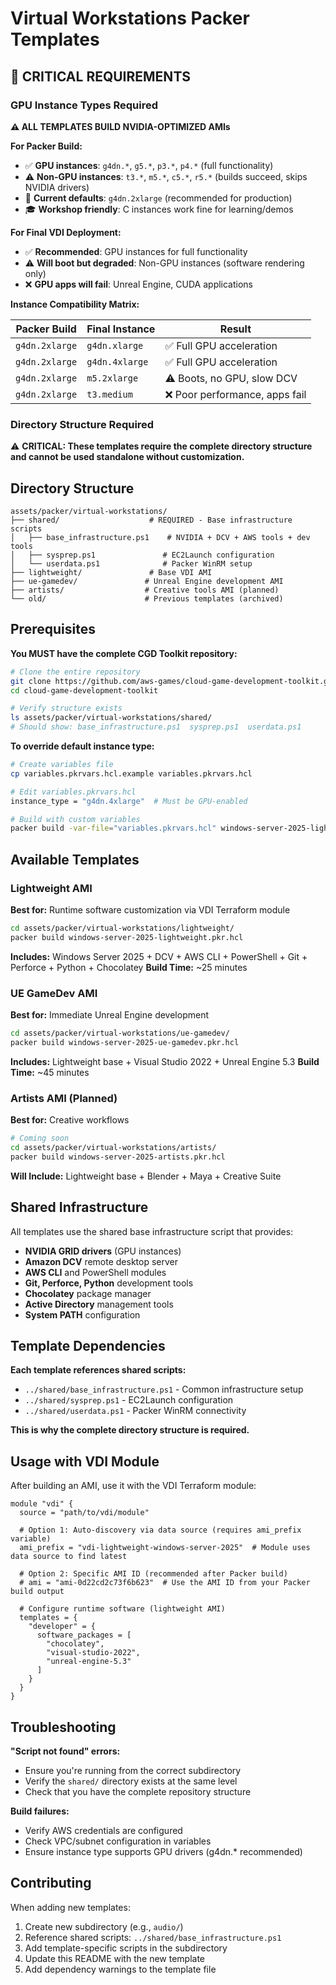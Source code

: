 # Virtual Workstations Packer Templates

## 🚨 CRITICAL REQUIREMENTS

### GPU Instance Types Required

**⚠️ ALL TEMPLATES BUILD NVIDIA-OPTIMIZED AMIs**

**For Packer Build:**
- ✅ **GPU instances**: `g4dn.*`, `g5.*`, `p3.*`, `p4.*` (full functionality)
- ⚠️ **Non-GPU instances**: `t3.*`, `m5.*`, `c5.*`, `r5.*` (builds succeed, skips NVIDIA drivers)
- 🔧 **Current defaults**: `g4dn.2xlarge` (recommended for production)
- 🎓 **Workshop friendly**: C instances work fine for learning/demos

**For Final VDI Deployment:**
- ✅ **Recommended**: GPU instances for full functionality
- ⚠️ **Will boot but degraded**: Non-GPU instances (software rendering only)
- ❌ **GPU apps will fail**: Unreal Engine, CUDA applications

**Instance Compatibility Matrix:**

| Packer Build | Final Instance | Result |
|--------------|----------------|--------|
| `g4dn.2xlarge` | `g4dn.xlarge` | ✅ Full GPU acceleration |
| `g4dn.2xlarge` | `g4dn.4xlarge` | ✅ Full GPU acceleration |
| `g4dn.2xlarge` | `m5.2xlarge` | ⚠️ Boots, no GPU, slow DCV |
| `g4dn.2xlarge` | `t3.medium` | ❌ Poor performance, apps fail |

### Directory Structure Required

⚠️ **CRITICAL: These templates require the complete directory structure and cannot be used standalone without customization.**

## Directory Structure

```
assets/packer/virtual-workstations/
├── shared/                    # REQUIRED - Base infrastructure scripts
│   ├── base_infrastructure.ps1    # NVIDIA + DCV + AWS tools + dev tools
│   ├── sysprep.ps1               # EC2Launch configuration
│   └── userdata.ps1              # Packer WinRM setup
├── lightweight/               # Base VDI AMI
├── ue-gamedev/               # Unreal Engine development AMI
├── artists/                  # Creative tools AMI (planned)
└── old/                      # Previous templates (archived)
```

## Prerequisites

**You MUST have the complete CGD Toolkit repository:**

```bash
# Clone the entire repository
git clone https://github.com/aws-games/cloud-game-development-toolkit.git
cd cloud-game-development-toolkit

# Verify structure exists
ls assets/packer/virtual-workstations/shared/
# Should show: base_infrastructure.ps1  sysprep.ps1  userdata.ps1
```

**To override default instance type:**
```bash
# Create variables file
cp variables.pkrvars.hcl.example variables.pkrvars.hcl

# Edit variables.pkrvars.hcl
instance_type = "g4dn.4xlarge"  # Must be GPU-enabled

# Build with custom variables
packer build -var-file="variables.pkrvars.hcl" windows-server-2025-lightweight.pkr.hcl
```

## Available Templates

### Lightweight AMI
**Best for:** Runtime software customization via VDI Terraform module

```bash
cd assets/packer/virtual-workstations/lightweight/
packer build windows-server-2025-lightweight.pkr.hcl
```

**Includes:** Windows Server 2025 + DCV + AWS CLI + PowerShell + Git + Perforce + Python + Chocolatey
**Build Time:** ~25 minutes

### UE GameDev AMI  
**Best for:** Immediate Unreal Engine development

```bash
cd assets/packer/virtual-workstations/ue-gamedev/
packer build windows-server-2025-ue-gamedev.pkr.hcl
```

**Includes:** Lightweight base + Visual Studio 2022 + Unreal Engine 5.3
**Build Time:** ~45 minutes

### Artists AMI (Planned)
**Best for:** Creative workflows

```bash
# Coming soon
cd assets/packer/virtual-workstations/artists/
packer build windows-server-2025-artists.pkr.hcl
```

**Will Include:** Lightweight base + Blender + Maya + Creative Suite

## Shared Infrastructure

All templates use the shared base infrastructure script that provides:

- **NVIDIA GRID drivers** (GPU instances)
- **Amazon DCV** remote desktop server
- **AWS CLI** and PowerShell modules
- **Git, Perforce, Python** development tools
- **Chocolatey** package manager
- **Active Directory** management tools
- **System PATH** configuration

## Template Dependencies

**Each template references shared scripts:**
- `../shared/base_infrastructure.ps1` - Common infrastructure setup
- `../shared/sysprep.ps1` - EC2Launch configuration  
- `../shared/userdata.ps1` - Packer WinRM connectivity

**This is why the complete directory structure is required.**

## Usage with VDI Module

After building an AMI, use it with the VDI Terraform module:

```hcl
module "vdi" {
  source = "path/to/vdi/module"
  
  # Option 1: Auto-discovery via data source (requires ami_prefix variable)
  ami_prefix = "vdi-lightweight-windows-server-2025"  # Module uses data source to find latest
  
  # Option 2: Specific AMI ID (recommended after Packer build)
  # ami = "ami-0d22cd2c73f6b623"  # Use the AMI ID from your Packer build output
  
  # Configure runtime software (lightweight AMI)
  templates = {
    "developer" = {
      software_packages = [
        "chocolatey",
        "visual-studio-2022", 
        "unreal-engine-5.3"
      ]
    }
  }
}
```

## Troubleshooting

**"Script not found" errors:**
- Ensure you're running from the correct subdirectory
- Verify the `shared/` directory exists at the same level
- Check that you have the complete repository structure

**Build failures:**
- Verify AWS credentials are configured
- Check VPC/subnet configuration in variables
- Ensure instance type supports GPU drivers (g4dn.* recommended)

## Contributing

When adding new templates:
1. Create new subdirectory (e.g., `audio/`)
2. Reference shared scripts: `../shared/base_infrastructure.ps1`
3. Add template-specific scripts in the subdirectory
4. Update this README with the new template
5. Add dependency warnings to the template file